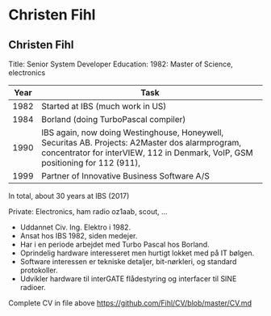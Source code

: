 # Christen Fihl

## Christen Fihl
Title: Senior System Developer
Education: 1982: Master of Science, electronics

Year | Task
---- | ------------------------------------------
1982 | Started at IBS (much work in US)
1984 | Borland (doing TurboPascal compiler)
1990 | IBS again, now doing Westinghouse, Honeywell, Securitas AB. Projects: A2Master dos alarmprogram, concentrator for interVIEW, 112 in Denmark, VoIP, GSM positioning for 112 (911), 
1999 | Partner of Innovative Business Software A/S

In total, about 30 years at IBS (2017)

Private: Electronics, ham radio oz1aab, scout, …

* Uddannet Civ. Ing. Elektro i 1982. 
* Ansat hos IBS 1982, siden medejer. 
* Har i en periode arbejdet med Turbo Pascal hos Borland. 
* Oprindelig hardware interesseret men hurtigt lokket med på IT bølgen. 
* Software interessen er tekniske detaljer, bit-nørkleri, og standard protokoller. 
* Udvikler hardware til interGATE flådestyring og interfacer til SINE radioer.

Complete CV in file above https://github.com/Fihl/CV/blob/master/CV.md
